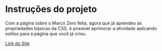 # Instruções do projeto

Com a página sobre o Marco Zero feita, agora que já aprendeu as propriedades básicas da CSS, é possível aprimorar a atividade aplicando estilos para a página que você já criou.

[Link do Site](https://cesar-augusto-costa.github.io/curso_proz_introducao_programacao_web/11_projeto_recife_CSS/index.html)

